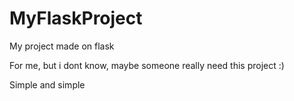 # MyFlaskProject
My project made on flask

For me, but i dont know, maybe someone really need this project :)


Simple and simple
